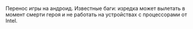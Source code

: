 Перенос игры на андроид. Известные баги: изредка может вылетать в момент смерти героя и не работать на устройствах с процессорами от Intel.